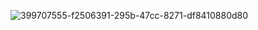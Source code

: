 
![399707555-f2506391-295b-47cc-8271-df8410880d80](https://github.com/user-attachments/assets/58277448-e870-4a0e-bd19-2dccbbf7a274)
